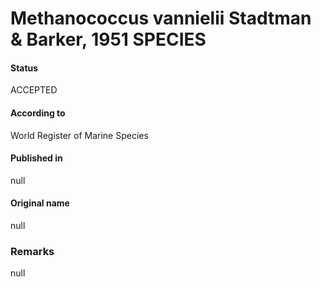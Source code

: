 # Methanococcus vannielii Stadtman & Barker, 1951 SPECIES

#### Status
ACCEPTED

#### According to
World Register of Marine Species

#### Published in
null

#### Original name
null

### Remarks
null